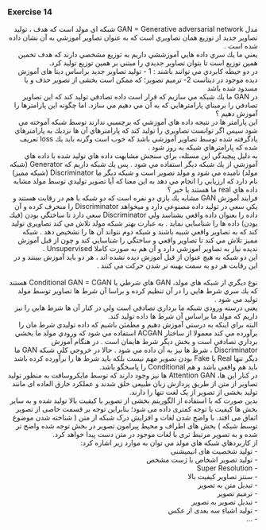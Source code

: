 ### Exercise 14
<div dir="rtl">
مدل GAN = Generative adversarial network شبكه اي مولد است كه هدف ، توليد تصاوير جديد از توزيع همان تصاويري است كه به عنوان تصاوير آموزشي 
به آن نشان داده شده است .
<br/>
يعني ما يك سري داده هايي آموزششي داريم به توزيع مشخصي دارند كه هدف تخمين همين توزيع است تا بتوان تصاوير جديدي را مبتني بر همين توزيع توليد كرد.
<br/>
در دو حيطه كابردي مي توانند باشند : 
1 - تولید تصاویر جدید براساس دیتا های آموزش دیده موجود در دیتاست
2- ترمیم تصویر؛ که ممکن است بخشی از تصویر حذف و یا مسدود شده باشد
<br/>
در GAN ما يك شبكه مي سازيم كه قرار است داده تصادفي توليد كند كه اين تصاوير تصادفي را برمبناي پارامترهايي كه به آن مي دهيم مي سازد.
اما چگونه اين پارامترها را آموزش دهيم ؟
<br/>
اين پارامتر ها در نتيجه داده هاي آموزشي كه برچسبي ندارند توسط شبكه آموخته مي شود سپس اگر توانست تصاويري را توليد كند كه پارامترهاي آن ها نزديك به پارامترهاي يادگرفته شده توسط تصاوير
آموزشي باشد كه خوب است وگرنه بايد يك loss تعريف شده كه پارامترهاي شبكه به روز شود .
<br/>
به دليل پيچيدگي اين مسئله، براي سنجش مشابهت داده هاي توليد شده با داده هاي آموزشي از يك شبكه ديگر استفاده مي شود .
پس يك شبكه داريم كه Generator (شبكه مولد) ناميده مي شود و مولد تصوير است و شبكه ديگر ما Discriminator (شبكه مميز) نام دارد كه ارزيابي را انجام مي دهد 
به اين معنا كه آيا تصوير توليدي توسط مولد مشابه داده هاي real ما هستند يا خير ؟
<br/>
فرايند آموزش GAN مشابه يك بازي دو نفره است كه دو شبكه با هم در رقابت هستند و يكي سعي در توليد داده مصنوعي دارد و ميخواهد Discriminator را منحرف كرده و 
آن داده را بعنوان داده واقعي بشناسد ولي Discriminator سعي دارد تا ساختگي بودن (فيك بودن) داده ها را شناسايي نمايد .
به عبارت بهتر شبكه مولد تلاش مي كند تصاويري توليد كند كه به تصاوير واقعي شبيه باشند و شبكه دوم نتواند آن ها را تشخيص دهد .
شبكه مميز تلاش مي كند تا تصاوير واقعي و ساختگي را شناسايي كند و چون از قبل آموزش نديده نياز به تصاوير آموزشي دارد و آن هم به صورت كاملا Unsupervised . 
<br/>
اين دو شبكه به هيچ عنوان از قبل آموزش ديده نشده اند ، هر دو بايد آموزش ببينند و در اين رقابت هر دو به سمت بهينه تر شدن حركت مي كنند .
<br/>
<br/>
نوع ديگري از شبكه هاي مولد، GAN هاي شرطي يا Conditional GAN = CGAN هستند كه يك سري شرط هايي را در آن تنظيم كرده و براسا آن شرط ها تصاوير توسط مولد توليد مي شود .
<br/>
يعني درسته ورودي شبكه ما برداري تصادفي است ولي در كنار آن ها شرط هايي را نيز داريم كه مولد ما براساس آن شرط ها داده توليد كند. 
<br>
البته براي اينكه به درستي آموزش دهيم و مطمئن باشيم كه داده توليدي شرط مان را برآورده مي كند معمولا از ساختار ACGAN استفاده مي شود كه ورودي مولد ما بخشي برداري تصادفي است 
و بخش ديگر شرط هايمان است .
در هنگام آموزش Discriminator ، شرط ها نيز به آن داده  مي شود . حالا در خروجي كلي شبكه GAN ما ديگر تنها Real يا Fake بودن تصوير مهم نيست
بلكه بايد  شرط ها را برآورده كرده باشد  بايد هم واقعي باشد  و هم Conditional  را پاسخگو باشد.
<br/>
در كنار اين ها، Attention GAN ها نيز وجود دارند كه توسط مایکروسافت به منظور تولید تصاویر از متن از طریق پردازش زبان طبیعی
 خلق شدند و عملکرد خارق العاده ای مانند تولید بخشی از تصویر از یک لغت تنها را دارند.
<br/>
 بدین صورت که با استفاده از الگوریتم بخشی از تصویر با کیفیت بالا تولید شده و به سایر بخش ها کیفيت
 یا توجه کمتری داده می شود؛ بنابراین توجه بر قسمت خاصی از تصویر اتفاق می افتد. با واضح شدن لغات و افزایش درک شبکه از متن 
( شناخته شدن موضوع توسط شبکه ) بخش های اطراف و
 محیط پیرامون تصویر در بخش توجه شده واضح تر شده و به تصویر مرتبط تری با لغات موجود در متن دست پیدا خواهد کرد.
<br/>
از كاربردهاي شبكه هاي مولد مي توان به موارد زير اشاره كرد:
 <br/>
- تولید شخصیت های انیمیشنی 
 <br/>
- تولید تصویر اشخاص با ژست مشخص
 <br/>
- Super Resolution
 <br/>
- سنتز تصاویر کیفیت بالا
 <br/>
- تبدیل متن به تصویر
 <br/>
- ترمیم تصویر
 <br/>
- تبدیل تصویر به تصویر
 <br/>
- تولید اشیاءِ سه بعدی از عکس
 <br/>
- ...
</div>

